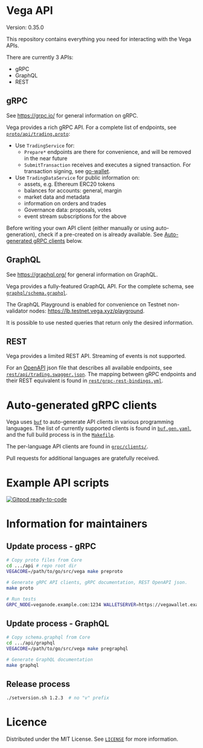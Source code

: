 # Vega API

Version: 0.35.0

This repository contains everything you need for interacting with the Vega APIs.

There are currently 3 APIs:
* gRPC
* GraphQL
* REST

## gRPC

See https://grpc.io/ for general information on gRPC.

Vega provides a rich gRPC API. For a complete list of endpoints, see [`proto/api/trading.proto`](https://github.com/vegaprotocol/api/blob/develop/proto/api/trading.proto):

* Use `TradingService` for:
  * `Prepare*` endpoints are there for convenience, and will be removed in the near future
  * `SubmitTransaction` receives and executes a signed transaction. For transaction signing, see [go-wallet](https://github.com/vegaprotocol/go-wallet/).
* Use `TradingDataService` for public information on:
  * assets, e.g. Ethereum ERC20 tokens
  * balances for accounts: general, margin
  * market data and metadata
  * information on orders and trades
  * Governance data: proposals, votes
  * event stream subscriptions for the above

Before writing your own API client (either manually or using auto-generation), check if a pre-created on is already available. See [Auto-generated gRPC clients](#auto-generated-grpc-clients) below.

## GraphQL

See https://graphql.org/ for general information on GraphQL.

Vega provides a fully-featured GraphQL API. For the complete schema, see [`graphql/schema.graphql`](https://github.com/vegaprotocol/api/blob/develop/graphql/schema.graphql).

The GraphQL Playground is enabled for convenience on Testnet non-validator nodes: https://lb.testnet.vega.xyz/playground.

It is possible to use nested queries that return only the desired information.

## REST

Vega provides a limited REST API. Streaming of events is not supported.

For an [OpenAPI](https://swagger.io/docs/specification/about/) json file that describes all available endpoints, see [`rest/api/trading.swagger.json`](https://github.com/vegaprotocol/api/blob/develop/rest/api/trading.swagger.json). The mapping between gRPC endpoints and their REST equivalent is found in [`rest/grpc-rest-bindings.yml`](https://github.com/vegaprotocol/api/blob/develop/rest/grpc-rest-bindings.yml).

# Auto-generated gRPC clients

Vega uses [`buf`](https://buf.build/) to auto-generate API clients in various programming languages. The list of currently supported clients is found in [`buf.gen.yaml`](https://github.com/vegaprotocol/api/blob/develop/buf.gen.yaml), and the full build process is in the [`Makefile`](https://github.com/vegaprotocol/api/blob/develop/Makefile).

The per-language API clients are found in [`grpc/clients/`](https://github.com/vegaprotocol/api/tree/develop/grpc/clients/).

Pull requests for additional languages are gratefully received.


# Example API scripts

[![Gitpod ready-to-code](https://img.shields.io/badge/Gitpod-ready--to--code-blue?logo=gitpod)](https://gitpod.io/#https://github.com/vegaprotocol/api/tree/198-api-examples/)


# Information for maintainers

## Update process - gRPC

```bash
# Copy proto files from Core
cd .../api # repo root dir
VEGACORE=/path/to/go/src/vega make preproto

# Generate gRPC API clients, gRPC documentation, REST OpenAPI json.
make proto

# Run tests
GRPC_NODE=veganode.example.com:1234 WALLETSERVER=https://vegawallet.example.com make test
```

## Update process - GraphQL

```bash
# Copy schema.graphql from Core
cd .../api/graphql
VEGACORE=/path/to/go/src/vega make pregraphql

# Generate GraphQL documentation
make graphql
```

## Release process

```bash
./setversion.sh 1.2.3  # no "v" prefix
```

# Licence

Distributed under the MIT License. See [`LICENSE`](https://github.com/vegaprotocol/api/blob/develop/LICENSE) for more information.
